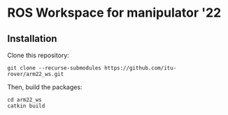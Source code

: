 # ROS Workspace for manipulator '22

## Installation

Clone this repository:
```
git clone --recurse-submodules https://github.com/itu-rover/arm22_ws.git
```

Then, build the packages:
```
cd arm22_ws
catkin build
```

